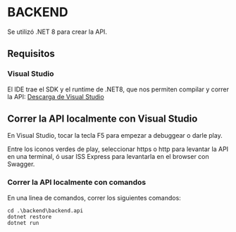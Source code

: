 # BACKEND
Se utilizó .NET 8 para crear la API.

## Requisitos
### Visual Studio
El IDE trae el SDK y el runtime de .NET8, que nos permiten compilar y correr la API:
[Descarga de Visual Studio](https://visualstudio.microsoft.com/es/downloads/)


## Correr la API localmente con Visual Studio
En Visual Studio, tocar la tecla F5 para empezar a debuggear o darle play.

Entre los iconos verdes de play, seleccionar https o http para levantar la API en una terminal, ó usar ISS Express para levantarla en el browser con Swagger.

### Correr la API localmente con comandos
En una linea de comandos, correr los siguientes comandos:

```
cd .\backend\backend.api
dotnet restore
dotnet run
```

